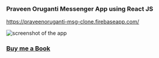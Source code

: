 ### Praveen Oruganti Messenger App using React JS
https://praveenoruganti-msg-clone.firebaseapp.com/


![screenshot of the app](https://raw.githubusercontent.com/praveenorugantitech/praveenorugantitech-reactjs/master/0_Projects/praveenoruganti-messenger-app/src/images/screenshot.PNG "Messenger App")


### [Buy me a Book](https://www.buymeacoffee.com/praveenoruganti)



